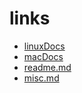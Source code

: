 



# links

- [linuxDocs](linuxDocs)
- [macDocs](macDocs)
- [readme.md](readme.md)
- [misc.md](misc.md)
